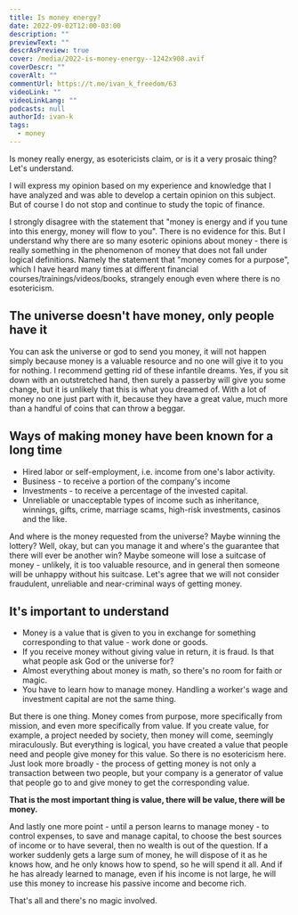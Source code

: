 ```yaml
---
title: Is money energy?
date: 2022-09-02T12:00-03:00
description: ""
previewText: ""
descrAsPreview: true
cover: /media/2022-is-money-energy--1242x908.avif
coverDescr: ""
coverAlt: ""
commentUrl: https://t.me/ivan_k_freedom/63
videoLink: ""
videoLinkLang: ""
podcasts: null
authorId: ivan-k
tags:
  - money
---
```


Is money really energy, as esotericists claim, or is it a very prosaic thing? Let's understand.

I will express my opinion based on my experience and knowledge that I have analyzed and was able to develop a certain opinion on this subject. But of course I do not stop and continue to study the topic of finance.

I strongly disagree with the statement that "money is energy and if you tune into this energy, money will flow to you". There is no evidence for this. But I understand why there are so many esoteric opinions about money - there is really something in the phenomenon of money that does not fall under logical definitions. Namely the statement that "money comes for a purpose", which I have heard many times at different financial courses/trainings/videos/books, strangely enough even where there is no esotericism.

## The universe doesn't have money, only people have it

You can ask the universe or god to send you money, it will not happen simply because money is a valuable resource and no one will give it to you for nothing. I recommend getting rid of these infantile dreams. Yes, if you sit down with an outstretched hand, then surely a passerby will give you some change, but it is unlikely that this is what you dreamed of. With a lot of money no one just part with it, because they have a great value, much more than a handful of coins that can throw a beggar.

## Ways of making money have been known for a long time

- Hired labor or self-employment, i.e. income from one's labor activity.
- Business - to receive a portion of the company's income
- Investments - to receive a percentage of the invested capital.
- Unreliable or unacceptable types of income such as inheritance, winnings, gifts, crime, marriage scams, high-risk investments, casinos and the like.

And where is the money requested from the universe? Maybe winning the lottery? Well, okay, but can you manage it and where's the guarantee that there will ever be another win? Maybe someone will lose a suitcase of money - unlikely, it is too valuable resource, and in general then someone will be unhappy without his suitcase. Let's agree that we will not consider fraudulent, unreliable and near-criminal ways of getting money.

## It's important to understand

- Money is a value that is given to you in exchange for something corresponding to that value - work done or goods.
- If you receive money without giving value in return, it is fraud. Is that what people ask God or the universe for?
- Almost everything about money is math, so there's no room for faith or magic.
- You have to learn how to manage money. Handling a worker's wage and investment capital are not the same thing.

But there is one thing. Money comes from purpose, more specifically from mission, and even more specifically from value. If you create value, for example, a project needed by society, then money will come, seemingly miraculously. But everything is logical, you have created a value that people need and people give money for this value. So there is no esotericism here. Just look more broadly - the process of getting money is not only a transaction between two people, but your company is a generator of value that people go to and give money to get the corresponding value.

**That is the most important thing is value, there will be value, there will be money.**

And lastly one more point - until a person learns to manage money - to control expenses, to save and manage capital, to choose the best sources of income or to have several, then no wealth is out of the question. If a worker suddenly gets a large sum of money, he will dispose of it as he knows how, and he only knows how to spend, so he will spend it all. And if he has already learned to manage, even if his income is not large, he will use this money to increase his passive income and become rich.

That's all and there's no magic involved.
